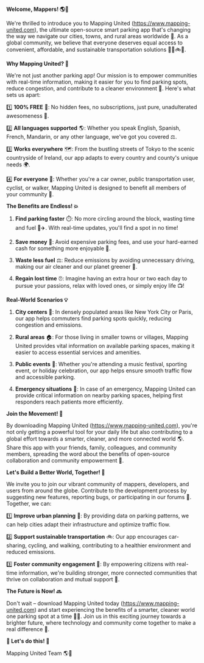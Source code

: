**Welcome, Mappers! 🌎🚗**

We're thrilled to introduce you to Mapping United (https://www.mapping-united.com), the ultimate open-source smart parking app that's changing the way we navigate our cities, towns, and rural areas worldwide 🌟. As a global community, we believe that everyone deserves equal access to convenient, affordable, and sustainable transportation solutions 🚗🚌🚲🛬.

**Why Mapping United? 🤔**

We're not just another parking app! Our mission is to empower communities with real-time information, making it easier for you to find parking spots, reduce congestion, and contribute to a cleaner environment 🌿. Here's what sets us apart:

1️⃣ **100% FREE** 👀: No hidden fees, no subscriptions, just pure, unadulterated awesomeness 💸.

2️⃣ **All languages supported** 🌎: Whether you speak English, Spanish, French, Mandarin, or any other language, we've got you covered ⚖️.

3️⃣ **Works everywhere** 🗺️: From the bustling streets of Tokyo to the scenic countryside of Ireland, our app adapts to every country and county's unique needs 🌍.

4️⃣ **For everyone** 👥: Whether you're a car owner, public transportation user, cyclist, or walker, Mapping United is designed to benefit all members of your community 🤝.

**The Benefits are Endless! 💥**

1. **Find parking faster** ⏱️: No more circling around the block, wasting time and fuel 🔴✈️. With real-time updates, you'll find a spot in no time!

2. **Save money** 💸: Avoid expensive parking fees, and use your hard-earned cash for something more enjoyable 🎉.

3. **Waste less fuel** ⚖️: Reduce emissions by avoiding unnecessary driving, making our air cleaner and our planet greener 🌿.

4. **Regain lost time** ⏰: Imagine having an extra hour or two each day to pursue your passions, relax with loved ones, or simply enjoy life 📺!

**Real-World Scenarios 💡**

1. **City centers** 🌆: In densely populated areas like New York City or Paris, our app helps commuters find parking spots quickly, reducing congestion and emissions.

2. **Rural areas** 🏠: For those living in smaller towns or villages, Mapping United provides vital information on available parking spaces, making it easier to access essential services and amenities.

3. **Public events** 🎉: Whether you're attending a music festival, sporting event, or holiday celebration, our app helps ensure smooth traffic flow and accessible parking.

4. **Emergency situations** 🚨: In case of an emergency, Mapping United can provide critical information on nearby parking spaces, helping first responders reach patients more efficiently.

**Join the Movement! 🌟**

By downloading Mapping United (https://www.mapping-united.com), you're not only getting a powerful tool for your daily life but also contributing to a global effort towards a smarter, cleaner, and more connected world 🌎. Share this app with your friends, family, colleagues, and community members, spreading the word about the benefits of open-source collaboration and community empowerment 📢.

**Let's Build a Better World, Together! 💪**

We invite you to join our vibrant community of mappers, developers, and users from around the globe. Contribute to the development process by suggesting new features, reporting bugs, or participating in our forums 🤝. Together, we can:

1️⃣ **Improve urban planning** 🌆: By providing data on parking patterns, we can help cities adapt their infrastructure and optimize traffic flow.

2️⃣ **Support sustainable transportation** 🚲: Our app encourages car-sharing, cycling, and walking, contributing to a healthier environment and reduced emissions.

3️⃣ **Foster community engagement** 👥: By empowering citizens with real-time information, we're building stronger, more connected communities that thrive on collaboration and mutual support 🤝.

**The Future is Now! 🔜**

Don't wait – download Mapping United today (https://www.mapping-united.com) and start experiencing the benefits of a smarter, cleaner world one parking spot at a time 🚗💥. Join us in this exciting journey towards a brighter future, where technology and community come together to make a real difference 🌟.

**👋 Let's do this! 💪**

 Mapping United Team 🌎🚗